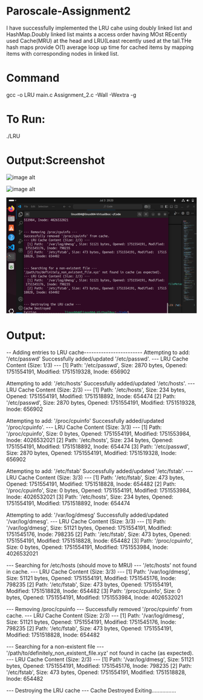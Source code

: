 # Paroscale-Assignment2
I have successfully implemented the LRU cahe using doubly linked list and HashMap.Doubly linked list maints a access order having MOst REcently used Cache(MRU) at the head and LRU(Least recently used at the tail.THe hash maps provide O(1) average loop up time for cached items by mapping items with corresponding nodes in linked list.

# Command
gcc -o LRU main.c Assignment_2.c -Wall -Wextra -g
# To Run:
./LRU


# Output:Screenshot

![image alt]()

![image alt]()

![image alt](https://github.com/Ishaanyadav2004/Paroscale-Assignment2/blob/main/Screenshot%20from%202025-07-03%2020-20-23.png?raw=true)

# Output:
-- Adding entries to LRU cache------------------------
Attempting to add: '/etc/passwd'
  Successfully added/updated '/etc/passwd'.
--- LRU Cache Content (Size: 1/3) ---
  [1] Path:  '/etc/passwd', Size: 2870 bytes, Opened: 1751554191, Modified:  1751519328, Inode: 656902


Attempting to add: '/etc/hosts'
  Successfully added/updated '/etc/hosts'.
--- LRU Cache Content (Size: 2/3) ---
  [1] Path:  '/etc/hosts', Size: 234 bytes, Opened: 1751554191, Modified:  1751518892, Inode: 654474
  [2] Path:  '/etc/passwd', Size: 2870 bytes, Opened: 1751554191, Modified:  1751519328, Inode: 656902


Attempting to add: '/proc/cpuinfo'
  Successfully added/updated '/proc/cpuinfo'.
--- LRU Cache Content (Size: 3/3) ---
  [1] Path:  '/proc/cpuinfo', Size: 0 bytes, Opened: 1751554191, Modified:  1751553984, Inode: 4026532021
  [2] Path:  '/etc/hosts', Size: 234 bytes, Opened: 1751554191, Modified:  1751518892, Inode: 654474
  [3] Path:  '/etc/passwd', Size: 2870 bytes, Opened: 1751554191, Modified:  1751519328, Inode: 656902


Attempting to add: '/etc/fstab'
  Successfully added/updated '/etc/fstab'.
--- LRU Cache Content (Size: 3/3) ---
  [1] Path:  '/etc/fstab', Size: 473 bytes, Opened: 1751554191, Modified:  1751518828, Inode: 654482
  [2] Path:  '/proc/cpuinfo', Size: 0 bytes, Opened: 1751554191, Modified:  1751553984, Inode: 4026532021
  [3] Path:  '/etc/hosts', Size: 234 bytes, Opened: 1751554191, Modified:  1751518892, Inode: 654474


Attempting to add: '/var/log/dmesg'
  Successfully added/updated '/var/log/dmesg'.
--- LRU Cache Content (Size: 3/3) ---
  [1] Path:  '/var/log/dmesg', Size: 51121 bytes, Opened: 1751554191, Modified:  1751545176, Inode: 798235
  [2] Path:  '/etc/fstab', Size: 473 bytes, Opened: 1751554191, Modified:  1751518828, Inode: 654482
  [3] Path:  '/proc/cpuinfo', Size: 0 bytes, Opened: 1751554191, Modified:  1751553984, Inode: 4026532021


--- Searching for /etc/hosts (should move to MRU) ---
'/etc/hosts' not found in cache.
--- LRU Cache Content (Size: 3/3) ---
  [1] Path:  '/var/log/dmesg', Size: 51121 bytes, Opened: 1751554191, Modified:  1751545176, Inode: 798235
  [2] Path:  '/etc/fstab', Size: 473 bytes, Opened: 1751554191, Modified:  1751518828, Inode: 654482
  [3] Path:  '/proc/cpuinfo', Size: 0 bytes, Opened: 1751554191, Modified:  1751553984, Inode: 4026532021


--- Removing /proc/cpuinfo ---
Successfully removed '/proc/cpuinfo' from cache.
--- LRU Cache Content (Size: 2/3) ---
  [1] Path:  '/var/log/dmesg', Size: 51121 bytes, Opened: 1751554191, Modified:  1751545176, Inode: 798235
  [2] Path:  '/etc/fstab', Size: 473 bytes, Opened: 1751554191, Modified:  1751518828, Inode: 654482


--- Searching for a non-existent file ---
'/path/to/definitely_non_existent_file.xyz' not found in cache (as expected).
--- LRU Cache Content (Size: 2/3) ---
  [1] Path:  '/var/log/dmesg', Size: 51121 bytes, Opened: 1751554191, Modified:  1751545176, Inode: 798235
  [2] Path:  '/etc/fstab', Size: 473 bytes, Opened: 1751554191, Modified:  1751518828, Inode: 654482


--- Destroying the LRU cache ---
Cache Destroyed
Exiting................
